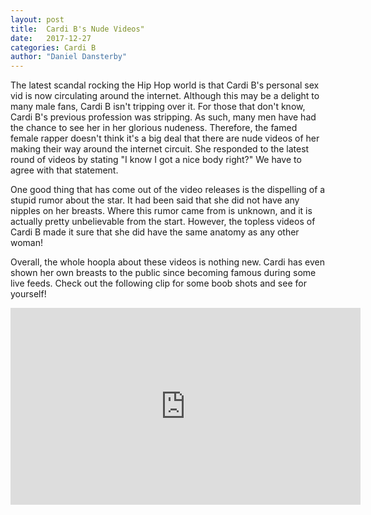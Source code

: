 ```yaml
---
layout: post
title:  Cardi B's Nude Videos"
date:   2017-12-27
categories: Cardi B
author: "Daniel Dansterby"
---
```


The latest scandal rocking the Hip Hop world is that Cardi B's personal sex vid is now circulating around the internet. Although this may be a delight to many male fans, Cardi B isn't tripping over it. For those that don't know, Cardi B's previous profession was stripping. As such, many men have had the chance to see her in her glorious nudeness. Therefore, the famed female rapper doesn't think it's a big deal that there are nude videos of her making their way around the internet circuit. She responded to the latest round of videos by stating "I know I got a nice body right?" We have to agree with that statement. 

One good thing that has come out of the video releases is the dispelling of a stupid rumor about the star. It had been said that she did not have any nipples on her breasts. Where this rumor came from is unknown, and it is actually pretty unbelievable from the start. However, the topless videos of Cardi B made it sure that she did have the same anatomy as any other woman! 

Overall, the whole hoopla about these videos is nothing new. Cardi has even shown her own breasts to the public since becoming famous during some live feeds. Check out the following clip for some boob shots and see for yourself!


<center>
<iframe width="560" height="315" src="https://www.youtube.com/embed/H6qx0fbkY8M" frameborder="0" gesture="media" allow="encrypted-media" allowfullscreen></iframe></center>
